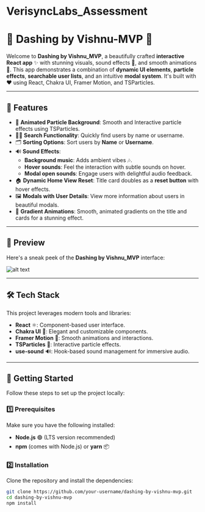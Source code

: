 # VerisyncLabs_Assessment

# 🚀 Dashing by Vishnu-MVP 🎨

Welcome to **Dashing by Vishnu_MVP**, a beautifully crafted **interactive React app** ✨ with stunning visuals, sound effects 🎵, and smooth animations 🎥. This app demonstrates a combination of **dynamic UI elements**, **particle effects**, **searchable user lists**, and an intuitive **modal system**. It's built with ❤️ using React, Chakra UI, Framer Motion, and TSParticles.

---

## 🌟 Features

- 🎇 **Animated Particle Background**: Smooth and Interactive particle effects using TSParticles.
- 🕵️‍♂️ **Search Functionality**: Quickly find users by name or username.
- 🗂️ **Sorting Options**: Sort users by **Name** or **Username**.
- 🔊 **Sound Effects**:  
  - **Background music**: Adds ambient vibes 🎶.  
  - **Hover sounds**: Feel the interaction with subtle sounds on hover.  
  - **Modal open sounds**: Engage users with delightful audio feedback.
- 🏠 **Dynamic Home View Reset**: Title card doubles as a **reset button** with hover effects.
- 🖼️ **Modals with User Details**: View more information about users in beautiful modals.
- 🎨 **Gradient Animations**: Smooth, animated gradients on the title and cards for a stunning effect.

---

## 📸 Preview

Here's a sneak peek of the **Dashing by Vishnu_MVP** interface:

![alt text](https://github.com/vishnu-MVP/VerisyncLabs_Assessment/blob/main/dashing/src/UI/UI.PNG?raw=true)

---

## 🛠️ Tech Stack

This project leverages modern tools and libraries:

- **React** ⚛️: Component-based user interface.
- **Chakra UI** 🌈: Elegant and customizable components.
- **Framer Motion** 🎥: Smooth animations and interactions.
- **TSParticles** 🎇: Interactive particle effects.
- **use-sound** 🔊: Hook-based sound management for immersive audio.

---

## 🚀 Getting Started

Follow these steps to set up the project locally:

### 1️⃣ Prerequisites

Make sure you have the following installed:

- **Node.js** 🟢 (LTS version recommended)  
- **npm** (comes with Node.js) or **yarn** 📦

### 2️⃣ Installation

Clone the repository and install the dependencies:

```bash
git clone https://github.com/your-username/dashing-by-vishnu-mvp.git
cd dashing-by-vishnu-mvp
npm install
